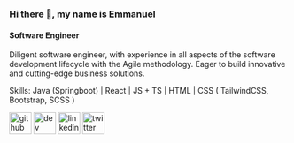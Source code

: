 ### Hi there 👋, my name is Emmanuel
#### Software Engineer
Diligent software engineer, with experience in all aspects of the software development lifecycle with the Agile methodology. Eager to build innovative and cutting-edge business solutions.

Skills: Java (Springboot) | React | JS + TS | HTML | CSS ( TailwindCSS, Bootstrap, SCSS )



[<img src='https://cdn.jsdelivr.net/npm/simple-icons@3.0.1/icons/github.svg' alt='github' height='40'>](https://github.com/masterscode)  [<img src='https://cdn.jsdelivr.net/npm/simple-icons@3.0.1/icons/dev-dot-to.svg' alt='dev' height='40'>](https://dev.to/imanuel)  [<img src='https://cdn.jsdelivr.net/npm/simple-icons@3.0.1/icons/linkedin.svg' alt='linkedin' height='40'>](https://www.linkedin.com/in/ogbinaka-emmanuel/)  [<img src='https://cdn.jsdelivr.net/npm/simple-icons@3.0.1/icons/twitter.svg' alt='twitter' height='40'>](https://twitter.com/masterscodes)  

